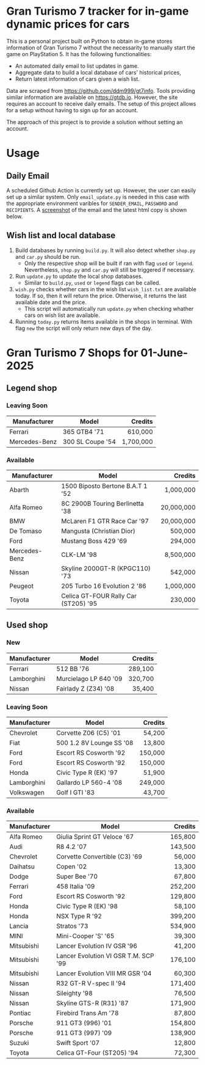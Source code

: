 # Gran Turismo 7 tracker for in-game dynamic prices for cars

This is a personal project built on Python to obtain in-game stores information of Gran Turismo 7 without the necessarity to manually start the game on PlayStation 5. It has the following functionalities:

- An automated daily email to list updates in game.
- Aggregate data to build a local database of cars' historical prices,
- Return latest information of cars given a wish list.

Data are scraped from https://github.com/ddm999/gt7info. Tools providing similar information are available on https://gtdb.io. However, the site requires an account to receive daily emails. The setup of this project allows for a setup without having to sign up for an account.

The approach of this project is to provide a solution without setting an account.

# Usage

## Daily Email

A scheduled Github Action is currently set up. However, the user can easily set up a similar system. Only `email_update.py` is needed in this case with the appropriate environment varibles for `SENDER_EMAIL`, `PASSWORD` and `RECIPIENTS`. A [screenshot](https://raw.githubusercontent.com/marcohoucheng/Gran-Turismo-7-Price-Tracker/main/data/email_screenshot.png) of the email and the latest html copy is shown below.

## Wish list and local database

1. Build databases by running `build.py`. It will also detect whether `shop.py` and `car.py` should be run.
    - Only the respective shop will be built if ran with flag `used` or `legend`. Nevertheless, `shop.py` and `car.py` will still be triggered if necessary.
2. Run `update.py` to update the local shop databases.
    - Similar to `build.py`, `used` or `legend` flags can be called.
3. `wish.py` checks whether cars in the wish list `wish_list.txt` are available today. If so, then it will return the price. Otherwise, it returns the last available date and the price.
    - This script will automatically run `update.py` when checking whather cars on wish list are available.
4. Running `today.py` returns items available in the shops in terminal. With flag `new` the script will only return new days of the day.


# Gran Turismo 7 Shops for 01-June-2025



## Legend shop

### Leaving Soon
 | Manufacturer | Model | Credits |
 | --- | --- | --: |
|Ferrari|365 GTB4 '71|610,000|
|Mercedes-Benz|300 SL Coupe '54|1,700,000|

### Available
 | Manufacturer | Model | Credits |
 | --- | --- | --: |
|Abarth|1500 Biposto Bertone B.A.T 1 '52|1,000,000|
|Alfa Romeo|8C 2900B Touring Berlinetta '38|20,000,000|
|BMW|McLaren F1 GTR Race Car '97|20,000,000|
|De Tomaso|Mangusta (Christian Dior)|500,000|
|Ford|Mustang Boss 429 '69|294,000|
|Mercedes-Benz|CLK-LM '98|8,500,000|
|Nissan|Skyline 2000GT-R (KPGC110) '73|542,000|
|Peugeot|205 Turbo 16 Evolution 2 '86|1,000,000|
|Toyota|Celica GT-FOUR Rally Car (ST205) '95|230,000|


## Used shop

### New
 | Manufacturer | Model | Credits |
 | --- | --- | --: |
|Ferrari|512 BB '76|289,100|
|Lamborghini|Murcielago LP 640 '09|320,700|
|Nissan|Fairlady Z (Z34) '08|35,400|

### Leaving Soon
 | Manufacturer | Model | Credits |
 | --- | --- | --: |
|Chevrolet|Corvette Z06 (C5) '01|54,200|
|Fiat|500 1.2 8V Lounge SS '08|13,800|
|Ford|Escort RS Cosworth '92|150,000|
|Ford|Escort RS Cosworth '92|150,000|
|Honda|Civic Type R (EK) '97|51,900|
|Lamborghini|Gallardo LP 560-4 '08|249,000|
|Volkswagen|Golf I GTI '83|43,700|

### Available
 | Manufacturer | Model | Credits |
 | --- | --- | --: |
|Alfa Romeo|Giulia Sprint GT Veloce '67|165,800|
|Audi|R8 4.2 '07|143,500|
|Chevrolet|Corvette Convertible (C3) '69|56,000|
|Daihatsu|Copen '02|13,300|
|Dodge|Super Bee '70|67,800|
|Ferrari|458 Italia '09|252,200|
|Ford|Escort RS Cosworth '92|129,800|
|Honda|Civic Type R (EK) '98|58,100|
|Honda|NSX Type R '92|399,200|
|Lancia|Stratos '73|534,900|
|MINI|Mini-Cooper 'S' '65|39,300|
|Mitsubishi|Lancer Evolution IV GSR '96|41,200|
|Mitsubishi|Lancer Evolution VI GSR T.M. SCP '99|176,100|
|Mitsubishi|Lancer Evolution VIII MR GSR '04|60,300|
|Nissan|R32 GT-R V-spec II '94|171,400|
|Nissan|Sileighty '98|76,500|
|Nissan|Skyline GTS-R (R31) '87|171,900|
|Pontiac|Firebird Trans Am '78|87,800|
|Porsche|911 GT3 (996) '01|154,800|
|Porsche|911 GT3 (997) '09|138,900|
|Suzuki|Swift Sport '07|12,800|
|Toyota|Celica GT-Four (ST205) '94|72,300|
